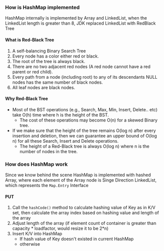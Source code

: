 ### How is HashMap implemented
HashMap internally is implemented by Array and LinkedList, when the LinkedList length is greater than 8, JDK replaced LinkedList with RedBlack Tree
#### What is Red-Black Tree
1. A self-balancing Binary Search Tree 
2. Every node has a color either red or black.
3. The root of the tree is always black.
4. There are no two adjacent red nodes (A red node cannot have a red parent or red child).
5. Every path from a node (including root) to any of its descendants NULL nodes has the same number of black nodes.
6. All leaf nodes are black nodes.
#### Why Red-Black Tree
- Most of the BST operations (e.g., Search, Max, Min, Insert, Delete.. etc) take O(h) time where h is the height of the BST. 
	- The cost of these operations may become O(n) for a skewed Binary tree. 
- If we make sure that the height of the tree remains O(log n) after every insertion and deletion, then we can guarantee an upper bound of O(log n) for all these Search, Insert and Delete operations. 
	- The height of a Red-Black tree is always O(log n) where n is the number of nodes in the tree.
### How does HashMap work
Since we know behind the scene HashMap is implemented with hashed Array, where each element of the Array node is Singe  Direction LinkedList, which represents the `Map.Entry` Interface
#### PUT
1. Call the `hashCode()` method to calculate hashing value of Key as in K/V set, then calculate the array index based on hashing value and length of the array
2. Adjust length of the array (if element count of container is greater than capacity * loadfactor, would resize it to be 2*n)
3. Insert K/V into HashMap
	- If hash value of Key doesn't existed in current HashMap
	- otherwise
<!--stackedit_data:
eyJoaXN0b3J5IjpbLTEyMjEyMjg3Ml19
-->